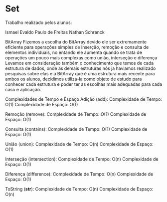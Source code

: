 # Set

Trabalho realizado pelos alunos:

Ismael Evaldo Paulo de Freitas
Nathan Schranck



BitArray
Fizemos a escolha do BitArray devido ele ser extremamente eficiente para operações simples de inserção,
remoção e consulta de elementos individuais, no entando ele aumenta quando se trata de operações um pouco mais complexas
como união, interseção e diferença
Levamos em consideração também o conhecimento que temos de cada estrutura de dados, onde as demais estruturas nós ja 
haviamos realizado pesquisas sobre elas e a BitArray que é uma estrutura mais recente para ambos os alunos, decidimos
utiliza-la como objeto de estudo para conhecer cada estrutura e poder ter as escolhas mais adequadas para cada caso e aplicação.



Complexidades de Tempo e Espaço
Adição (add):
Complexidade de Tempo: O(1)
Complexidade de Espaço: O(1)

Remoção (remove):
Complexidade de Tempo: O(1)
Complexidade de Espaço: O(1)

Consulta (contains):
Complexidade de Tempo: O(1)
Complexidade de Espaço: O(1)

União (union):
Complexidade de Tempo: O(n)
Complexidade de Espaço: O(1)

Interseção (intersection):
Complexidade de Tempo: O(n)
Complexidade de Espaço: O(1)

Diferença (difference):
Complexidade de Tempo: O(n)
Complexidade de Espaço: O(1)

ToString (__str__):
Complexidade de Tempo: O(n)
Complexidade de Espaço: O(n)
